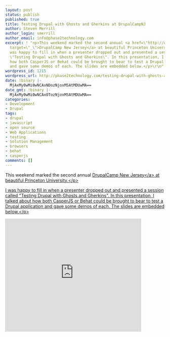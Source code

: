 ```yaml
---
layout: post
status: publish
published: true
title: Testing Drupal with Ghosts and Gherkins at DrupalCampNJ
author: Steven Merrill
author_login: smerrill
author_email: info@phase2technology.com
excerpt: ! "<p>This weekend marked the second annual <a href=\"http://www.drupalcampnj.org/\"
  target=\"_\">DrupalCamp New Jersey</a> at beautiful Princeton University.</p>\r\n<p>I
  was happy to fill in when a presenter dropped out and presented a session called
  \"Testing Drupal with Ghosts and Gherkins\". In this presentation, I talked about
  how both CasperJS or Behat could be brought to bear to test a Drupal application
  and gave some demos of each. The slides are embedded below.</p>\r\n"
wordpress_id: 1215
wordpress_url: http://phase2technology.com/testing-drupal-with-ghosts-and-gherkins-at-drupalcampnj/
date: !binary |-
  MjAxMy0wMi0wNCAxNDozNjoxMSAtMDUwMA==
date_gmt: !binary |-
  MjAxMy0wMi0wNCAxOTozNjoxMSAtMDUwMA==
categories:
- Development
- Drupal
tags:
- drupal
- javascript
- open source
- Web Applications
- testing
- Solution Management
- browsers
- behat
- casperjs
comments: []
---
```

<p>This weekend marked the second annual <a href="http:&#47;&#47;www.drupalcampnj.org&#47;" target="_">DrupalCamp New Jersey<&#47;a> at beautiful Princeton University.<&#47;p></p>
<p>I was happy to fill in when a presenter dropped out and presented a session called "Testing Drupal with Ghosts and Gherkins". In this presentation, I talked about how both CasperJS or Behat could be brought to bear to test a Drupal application and gave some demos of each. The slides are embedded below.<&#47;p></p>
<p><iframe src="http:&#47;&#47;www.slideshare.net&#47;slideshow&#47;embed_code&#47;16322739?rel=0" width="427" height="356" frameborder="0" marginwidth="0" marginheight="0" scrolling="no" style="border:1px solid #CCC;border-width:1px 1px 0;margin-bottom:5px" allowfullscreen webkitallowfullscreen mozallowfullscreen> <&#47;iframe><br &#47;></p>
<div style="margin-bottom:5px"> <strong> <a href="http:&#47;&#47;www.slideshare.net&#47;Phase2Technology&#47;testing-withghostsandgherkins" title="Testing Drupal with Ghosts and Gherkin" target="_blank">Testing Drupal with Ghosts and Gherkin<&#47;a> <&#47;strong> from <strong><a href="http:&#47;&#47;www.slideshare.net&#47;Phase2Technology" target="_blank">Phase2 Technology<&#47;a><&#47;strong> <&#47;div><br />
<&#47;p>
<p>Here are some links to the items demoed in the presentation so that you can give them a shot on your own sites.<&#47;p></p>
<p>Information about CasperJS is available at its website, <a href="http:&#47;&#47;casperjs.org&#47;">casperjs.org<&#47;a>. You can read more about CasperJS's parent project, PhantomJS, at <a href="http:&#47;&#47;phantomjs.org&#47;">phantomjs.org<&#47;a>.<&#47;p></p>
<p>The sample CasperJS scripts adapted from our Testing with Friendly Ghosts presentation are available on GitHub at <a href="https:&#47;&#47;github.com&#47;ericduran&#47;friendly-ghosts-examples">github.com&#47;ericduran&#47;friendly-ghosts-examples<&#47;a>.<&#47;p></p>
<p>Similarly, documentation for both Behat and the Mink browser-testing extension is available at <a href="http:&#47;&#47;behat.org&#47;">behat.org<&#47;a>. <&#47;p></p>
<p>If you'd like to try out a sample project that uses Behat and Mink and one custom Mink step definition to test some sample assertions on the Phase2 website, it's on GitHub at <a href="https:&#47;&#47;github.com&#47;phase2&#47;behat-phase2tech&#47;">github.com&#47;phase2&#47;behat-phase2tech&#47;<&#47;a>.<&#47;p></p>
<p>Finally, our set of Drupal-based Behat and Mink step definitions are released as Open Source on GitHub at <a href="https:&#47;&#47;github.com&#47;phase2&#47;behat-drupal-extension">github.com&#47;phase2&#47;behat-drupal-extension<&#47;a>.<&#47;p></p>
